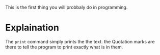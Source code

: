 This is the first thing you will probbaly do in programming.
# Explaination 
The ``` print ``` command simply prints the the text. the Quotation marks are there to tell the program to print exactly what is in them.

